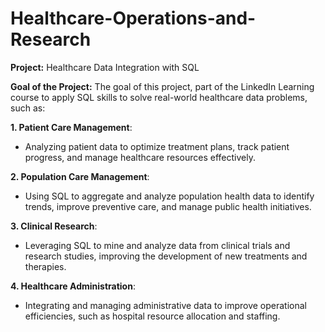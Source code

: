 # Healthcare-Operations-and-Research


**Project:** Healthcare Data Integration with SQL

**Goal of the Project:** The goal of this project, part of the LinkedIn Learning course to apply SQL skills to solve real-world healthcare data problems, such as:

**1. Patient Care Management**: 
- Analyzing patient data to optimize treatment plans, track patient progress, and manage healthcare resources effectively.

**2. Population Care Management**:
- Using SQL to aggregate and analyze population health data to identify trends, improve preventive care, and manage public health initiatives.

**3. Clinical Research**:
- Leveraging SQL to mine and analyze data from clinical trials and research studies, improving the development of new treatments and therapies.

**4. Healthcare Administration**:
- Integrating and managing administrative data to improve operational efficiencies, such as hospital resource allocation and staffing.
